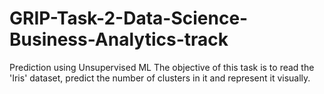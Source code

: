 # GRIP-Task-2-Data-Science-Business-Analytics-track
Prediction using Unsupervised ML
The objective of this task is to read the 'Iris' dataset, predict the number of clusters in it and represent it visually.

